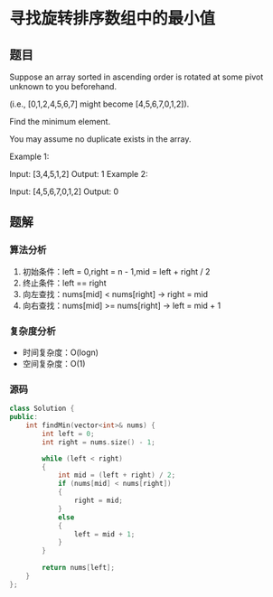 #  寻找旋转排序数组中的最小值
## 题目
Suppose an array sorted in ascending order is rotated at some pivot unknown to you beforehand.

(i.e.,  [0,1,2,4,5,6,7] might become  [4,5,6,7,0,1,2]).

Find the minimum element.

You may assume no duplicate exists in the array.

Example 1:

Input: [3,4,5,1,2] 
Output: 1
Example 2:

Input: [4,5,6,7,0,1,2]
Output: 0

## 题解
### 算法分析
1. 初始条件：left = 0,right = n - 1,mid = left + right / 2
2. 终止条件：left == right
3. 向左查找：nums[mid] < nums[right] -> right = mid
4. 向右查找：nums[mid] >= nums[right] -> left = mid + 1
### 复杂度分析
+ 时间复杂度：O(logn)
+ 空间复杂度：O(1)
### 源码
```C++ []
class Solution {
public:
    int findMin(vector<int>& nums) {
        int left = 0;
        int right = nums.size() - 1;

        while (left < right)
        {
            int mid = (left + right) / 2;
            if (nums[mid] < nums[right])
            {
                right = mid;
            }
            else
            {
                left = mid + 1;
            }            
        }
        
        return nums[left];
    }
};